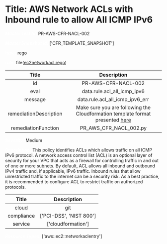 



# Title: AWS Network ACLs with Inbound rule to allow All ICMP IPv6


***<font color="white">Master Test Id:</font>*** PR-AWS-CFR-NACL-002

***<font color="white">Master Snapshot Id:</font>*** ['CFR_TEMPLATE_SNAPSHOT']

***<font color="white">type:</font>*** rego

***<font color="white">rule:</font>*** file([ec2networkacl.rego])  
  
  
  
  

|Title|Description|
| :---: | :---: |
|id|PR-AWS-CFR-NACL-002|
|eval|data.rule.acl_all_icmp_ipv6|
|message|data.rule.acl_all_icmp_ipv6_err|
|remediationDescription|Make sure you are following the Cloudformation template format presented <a href='https://docs.aws.amazon.com/AWSCloudFormation/latest/UserGuide/aws-resource-ec2-network-acl-entry.html' target='_blank'>here</a>|
|remediationFunction|PR_AWS_CFR_NACL_002.py|


***<font color="white">Severity:</font>*** Medium

***<font color="white">Description:</font>*** This policy identifies ACLs which allows traffic on all ICMP IPv6 protocol. A network access control list (ACL) is an optional layer of security for your VPC that acts as a firewall for controlling traffic in and out of one or more subnets. By default, ACL allows all inbound and outbound IPv4 traffic and, if applicable, IPv6 traffic. Inbound rules that allow unrestricted traffic to the internet can be a security risk. As a best practice, it is recommended to configure ACL to restrict traffic on authorized protocols.  
  
  

|Title|Description|
| :---: | :---: |
|cloud|git|
|compliance|['PCI-DSS', 'NIST 800']|
|service|['cloudformation']|


***<font color="white">Resource Types:</font>*** ['aws::ec2::networkaclentry']


[ec2networkacl.rego]: https://github.com/prancer-io/prancer-compliance-test/tree/master/aws/iac/ec2networkacl.rego
